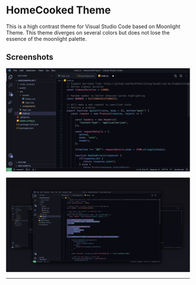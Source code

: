 # HomeCooked Theme

This is a high contrast theme for Visual Studio Code based on Moonlight Theme.
This theme diverges on several colors but does not lose the essence of the moonlight palette.

## Screenshots
![Image of theme in vs-code](./assets/ss1.png)

![Image of theme in vs-code](./assets/ss2.png)

---